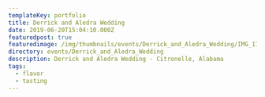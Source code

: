 ```yaml
---
templateKey: portfolio
title: Derrick and Aledra Wedding
date: 2019-06-20T15:04:10.000Z
featuredpost: true
featuredimage: /img/thumbnails/events/Derrick_and_Aledra_Wedding/IMG_1794.jpg
directory: events/Derrick_and_Aledra_Wedding
description: Derrick and Aledra Wedding - Citronelle, Alabama
tags:
  - flavor
  - tasting
---
```

